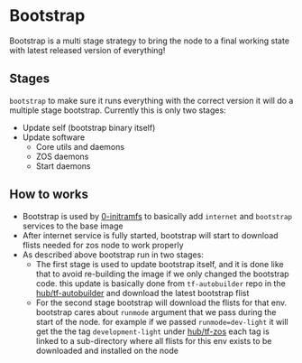 # Bootstrap

Bootstrap is a multi stage strategy to bring the node to a final working
state with latest released version of everything!

## Stages

`bootstrap` to make sure it runs everything with the correct version it
will do a multiple stage bootstrap. Currently this is only two stages:

- Update self (bootstrap binary itself)
- Update software
  - Core utils and daemons
  - ZOS daemons
  - Start daemons

## How to works

- Bootstrap is used by [0-initramfs](https://github.com/threefoldtech/0-initramfs/blob/development-zos-v3/packages/modules.sh) to basically add `internet` and `bootstrap` services to the base image
- After internet service is fully started, bootstrap will start to download flists needed for zos node to work properly
- As described above bootstrap run in two stages:
  - The first stage is used to update bootstrap itself, and it is done like that to avoid re-building the image if we only changed the bootstrap code. this update is basically done from `tf-autobuilder` repo in the [hub/tf-autobuilder](https://hub.grid.tf/tf-autobuilder) and download the latest bootstrap flist
  - For the second stage bootstrap will download the flists for that env. bootstrap cares about `runmode` argument that we pass during the start of the node. for example if we passed `runmode=dev-light` it will get the the tag `development-light` under [hub/tf-zos](https://hub.grid.tf/tf-zos) each tag is linked to a sub-directory where all flists for this env exists to be downloaded and installed on the node
